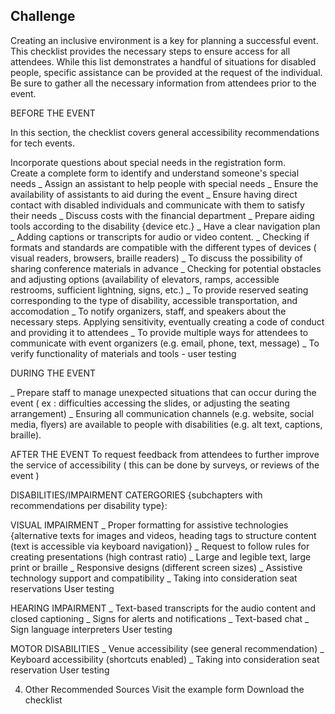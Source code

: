 ## Challenge

Creating an inclusive environment is a key for planning a successful event. This checklist provides the necessary steps to ensure access for all attendees. While this list demonstrates a handful of situations for disabled people, specific assistance can be provided at the request of the individual. Be sure to gather all the necessary information from attendees prior to the event.

BEFORE THE EVENT

In this section, the checklist covers general accessibility recommendations for tech events. 

Incorporate questions about special needs in the registration form.  
Create a complete form to identify and understand someone's special needs
_ Assign an assistant to help people with special needs 
_ Ensure the availability of assistants to aid during the event
_ Ensure having direct contact with disabled individuals and communicate with them to satisfy their needs
_ Discuss costs with the financial department
_ Prepare aiding tools according to the disability {device etc.}
_ Have a clear navigation plan
_ Adding captions or transcripts for audio or video content.
_ Checking if formats and standards are compatible with the different types of devices ( visual readers, browsers, braille readers)
_ To discuss the possibility of sharing conference materials in advance 
_ Checking for potential obstacles and adjusting options (availability of elevators, ramps, accessible restrooms, sufficient lightning, signs, etc.)
_ To provide reserved seating corresponding to the type of disability, accessible transportation, and accomodation
_ To notify organizers, staff, and speakers about the necessary steps. Applying sensitivity, eventually creating a code of conduct and providing it to attendees 
_ To provide multiple ways for attendees to communicate with event organizers (e.g. email, phone, text, message)
_ To verify functionality of materials and tools - user testing 


DURING THE EVENT

_ Prepare staff to manage unexpected situations that can occur during the event ( ex : difficulties accessing the slides, or adjusting the seating arrangement) 
_ Ensuring all communication channels (e.g. website, social media, flyers) are available to people with disabilities (e.g. alt text, captions, braille).

AFTER THE EVENT
To request feedback from attendees to further improve the service of accessibility ( this can be done by surveys, or reviews of the event )

DISABILITIES/IMPAIRMENT CATERGORIES {subchapters with recommendations per disability type}:

VISUAL IMPAIRMENT 
_ Proper formatting for assistive technologies {alternative texts for images and videos, heading tags to structure content (text is accessible via keyboard navigation)}
_ Request to follow rules for creating presentations (high contrast ratio)
_ Large and legible text, large print or braille
_ Responsive designs (different screen sizes)
_ Assistive technology support and compatibility
_ Taking into consideration seat reservations
User testing

HEARING IMPAIRMENT
_ Text-based transcripts for the audio content and closed captioning
_ Signs for alerts and notifications
_ Text-based chat
_ Sign language interpreters
User testing

MOTOR DISABILITIES 
_ Venue accessibility (see general recommendation)
_ Keyboard accessibility (shortcuts enabled)
_ Taking into consideration seat reservation
User testing


4. Other Recommended Sources
Visit the example form
Download the checklist

